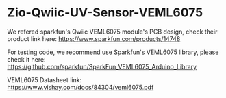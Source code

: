 # Zio-Qwiic-UV-Sensor-VEML6075

We refered sparkfun's Qwiic VEML6075 module's PCB design, check their product link here: https://www.sparkfun.com/products/14748

For testing code, we recommend use Sparkfun's VEML6075 library, please check it here: https://github.com/sparkfun/SparkFun_VEML6075_Arduino_Library

VEML6075 Datasheet link: https://www.vishay.com/docs/84304/veml6075.pdf
